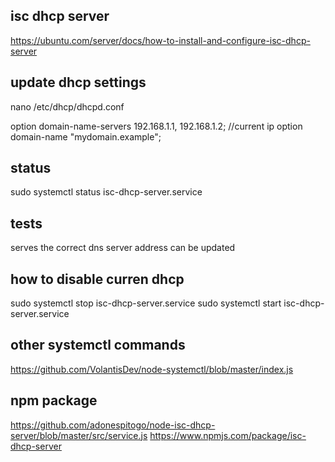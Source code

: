 ## isc dhcp server

https://ubuntu.com/server/docs/how-to-install-and-configure-isc-dhcp-server

## update dhcp settings
nano /etc/dhcp/dhcpd.conf

 option domain-name-servers 192.168.1.1, 192.168.1.2; //current ip
 option domain-name "mydomain.example";

## status
sudo systemctl status isc-dhcp-server.service

 ## tests
 serves the correct dns server address 
 can be updated

## how to disable curren dhcp
sudo systemctl stop isc-dhcp-server.service
sudo systemctl start isc-dhcp-server.service

## other systemctl commands
https://github.com/VolantisDev/node-systemctl/blob/master/index.js

## npm package
https://github.com/adonespitogo/node-isc-dhcp-server/blob/master/src/service.js
https://www.npmjs.com/package/isc-dhcp-server


